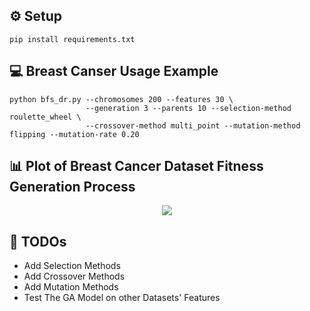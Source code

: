 ## ⚙️ Setup

```console
pip install requirements.txt
```

## 💻 Breast Canser Usage Example

```console
python bfs_dr.py --chromosomes 200 --features 30 \
				 --generation 3 --parents 10 --selection-method roulette_wheel \
				 --crossover-method multi_point --mutation-method flipping --mutation-rate 0.20
```

## 📊 Plot of Breast Cancer Dataset Fitness Generation Process

<p align="center">
    <img src="https://github.com/wildonion/MLutionary-Evolver/blob/master/fitness_generation.png">
</p>

## 📌 TODOs

* Add Selection Methods
* Add Crossover Methods
* Add Mutation Methods
* Test The GA Model on other Datasets' Features
